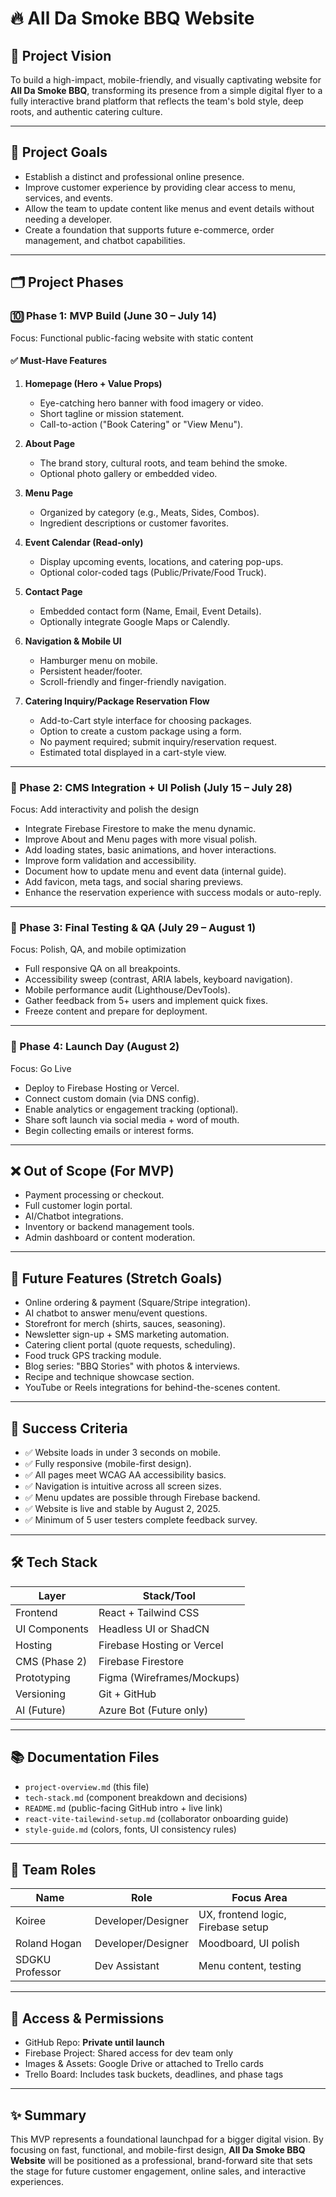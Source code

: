 # 🔥 All Da Smoke BBQ Website

## 🌟 Project Vision
To build a high-impact, mobile-friendly, and visually captivating website for **All Da Smoke BBQ**, transforming its presence from a simple digital flyer to a fully interactive brand platform that reflects the team's bold style, deep roots, and authentic catering culture.

---

## 🎯 Project Goals
- Establish a distinct and professional online presence.
- Improve customer experience by providing clear access to menu, services, and events.
- Allow the team to update content like menus and event details without needing a developer.
- Create a foundation that supports future e-commerce, order management, and chatbot capabilities.

---

## 🗂️ Project Phases

### 🔟 Phase 1: MVP Build (June 30 – July 14)
Focus: Functional public-facing website with static content

#### ✅ Must-Have Features
1. **Homepage (Hero + Value Props)**
   - Eye-catching hero banner with food imagery or video.
   - Short tagline or mission statement.
   - Call-to-action ("Book Catering" or "View Menu").

2. **About Page**
   - The brand story, cultural roots, and team behind the smoke.
   - Optional photo gallery or embedded video.

3. **Menu Page**
   - Organized by category (e.g., Meats, Sides, Combos).
   - Ingredient descriptions or customer favorites.

4. **Event Calendar (Read-only)**
   - Display upcoming events, locations, and catering pop-ups.
   - Optional color-coded tags (Public/Private/Food Truck).

5. **Contact Page**
   - Embedded contact form (Name, Email, Event Details).
   - Optionally integrate Google Maps or Calendly.

6. **Navigation & Mobile UI**
   - Hamburger menu on mobile.
   - Persistent header/footer.
   - Scroll-friendly and finger-friendly navigation.

7. **Catering Inquiry/Package Reservation Flow**
   - Add-to-Cart style interface for choosing packages.
   - Option to create a custom package using a form.
   - No payment required; submit inquiry/reservation request.
   - Estimated total displayed in a cart-style view.

---

### 🧱 Phase 2: CMS Integration + UI Polish (July 15 – July 28)
Focus: Add interactivity and polish the design

- Integrate Firebase Firestore to make the menu dynamic.
- Improve About and Menu pages with more visual polish.
- Add loading states, basic animations, and hover interactions.
- Improve form validation and accessibility.
- Document how to update menu and event data (internal guide).
- Add favicon, meta tags, and social sharing previews.
- Enhance the reservation experience with success modals or auto-reply.

---

### 🧪 Phase 3: Final Testing & QA (July 29 – August 1)
Focus: Polish, QA, and mobile optimization

- Full responsive QA on all breakpoints.
- Accessibility sweep (contrast, ARIA labels, keyboard navigation).
- Mobile performance audit (Lighthouse/DevTools).
- Gather feedback from 5+ users and implement quick fixes.
- Freeze content and prepare for deployment.

---

### 🚀 Phase 4: Launch Day (August 2)
Focus: Go Live

- Deploy to Firebase Hosting or Vercel.
- Connect custom domain (via DNS config).
- Enable analytics or engagement tracking (optional).
- Share soft launch via social media + word of mouth.
- Begin collecting emails or interest forms.

---

## ❌ Out of Scope (For MVP)
- Payment processing or checkout.
- Full customer login portal.
- AI/Chatbot integrations.
- Inventory or backend management tools.
- Admin dashboard or content moderation.

---

## 🔭 Future Features (Stretch Goals)
- Online ordering & payment (Square/Stripe integration).
- AI chatbot to answer menu/event questions.
- Storefront for merch (shirts, sauces, seasoning).
- Newsletter sign-up + SMS marketing automation.
- Catering client portal (quote requests, scheduling).
- Food truck GPS tracking module.
- Blog series: "BBQ Stories" with photos & interviews.
- Recipe and technique showcase section.
- YouTube or Reels integrations for behind-the-scenes content.

---

## 🔢 Success Criteria
- ✅ Website loads in under 3 seconds on mobile.
- ✅ Fully responsive (mobile-first design).
- ✅ All pages meet WCAG AA accessibility basics.
- ✅ Navigation is intuitive across all screen sizes.
- ✅ Menu updates are possible through Firebase backend.
- ✅ Website is live and stable by August 2, 2025.
- ✅ Minimum of 5 user testers complete feedback survey.

---

## 🛠️ Tech Stack
| Layer         | Stack/Tool                |
|---------------|---------------------------|
| Frontend      | React + Tailwind CSS      |
| UI Components | Headless UI or ShadCN     |
| Hosting       | Firebase Hosting or Vercel|
| CMS (Phase 2) | Firebase Firestore        |
| Prototyping   | Figma (Wireframes/Mockups)|
| Versioning    | Git + GitHub              |
| AI (Future)   | Azure Bot (Future only)   |

---

## 📚 Documentation Files
- `project-overview.md` (this file)
- `tech-stack.md` (component breakdown and decisions)
- `README.md` (public-facing GitHub intro + live link)
- `react-vite-tailewind-setup.md` (collaborator onboarding guide)
- `style-guide.md` (colors, fonts, UI consistency rules)

---

## 👥 Team Roles
| Name       | Role               | Focus Area                     |
|------------|--------------------|--------------------------------|
| Koiree     | Developer/Designer   | UX, frontend logic, Firebase setup |
| Roland Hogan       | Developer/Designer| Moodboard, UI polish           |
| SDGKU Professor       | Dev Assistant      | Menu content, testing          |

---

## 🔐 Access & Permissions
- GitHub Repo: **Private until launch**
- Firebase Project: Shared access for dev team only
- Images & Assets: Google Drive or attached to Trello cards
- Trello Board: Includes task buckets, deadlines, and phase tags

---

## ✨ Summary

This MVP represents a foundational launchpad for a bigger digital vision. By focusing on fast, functional, and mobile-first design, **All Da Smoke BBQ Website** will be positioned as a professional, brand-forward site that sets the stage for future customer engagement, online sales, and interactive experiences.